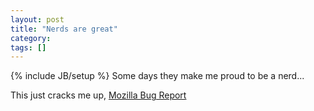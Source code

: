 ```yaml
---
layout: post
title: "Nerds are great"
category:
tags: []
---
```

{% include JB/setup %}
Some days they make me proud to be a nerd...

This just cracks me up,
<a href="https://bugzilla.mozilla.org/show_bug.cgi?id=95849#c0">Mozilla Bug Report</a>
